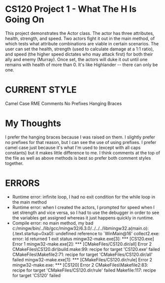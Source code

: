 # CS120 Project 1 - What The H Is Going On
This project demonstrates the Actor class. The actor has three attributes, health, strength, and speed. Two actors fight it out in the main method, of which tests what attribute combinations are viable in certain scenarios. The user can set the health, strength (used to calculate damage at a 1:1 ratio), and speed (the higher speed dictates who may attack first) for both their ally and enemy (Murray). Once set, the actors will duke it out until one remains with health of more than 0. It's like Highlander -- there can only be one.
# CURRENT STYLE
Camel Case
RME Comments
No Prefixes
Hanging Braces
# My Thoughts
I prefer the hanging braces because I was raised on them. I slightly prefer no prefixes for that reason, but I can see the use of using prefixes. I prefer camel case just because it's what I'm used to (except with all caps constants) but it makes little difference to me. I think comments at the top of the file as well as above methods is best so prefer both comment styles together.
# ERRORS
 - Runtime error: infinite loop, I had no exit condition for the while loop in the main method
 - Runtime error: when I created the actors, I prompted for speed when I set strength and vice versa, so I had to use the debugger in order to
  see the variables get assigned whereas it just happens quickly in runtime.
 - Compile error: no main method, my bad
  c:/mingw/bin/../lib/gcc/mingw32/6.3.0/../../../libmingw32.a(main.o):(.text.startup+0xa0): undefined reference to `WinMain@16'
  collect2.exe: error: ld returned 1 exit status
  mingw32-make.exe[3]: *** [CS120.exe] Error 1
  mingw32-make.exe[2]: *** [CMakeFiles/CS120.dir/all] Error 2
  CMakeFiles\CS120.dir\build.make:99: recipe for target 'CS120.exe' failed
  CMakeFiles\Makefile2:71: recipe for target 'CMakeFiles/CS120.dir/all' failed
  mingw32-make.exe[1]: *** [CMakeFiles/CS120.dir/rule] Error 2
  mingw32-make.exe: *** [CS120] Error 2
  CMakeFiles\Makefile2:83: recipe for target 'CMakeFiles/CS120.dir/rule' failed
  Makefile:117: recipe for target 'CS120' failed
